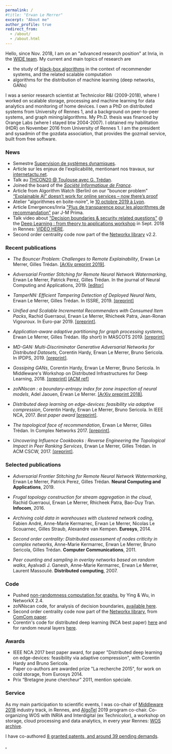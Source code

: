 ```yaml
---
permalink: /
#title: "Erwan Le Merrer"
excerpt: "About me"
author_profile: true
redirect_from: 
  - /about/
  - /about.html
---
```

Hello,
since Nov. 2018, I am on an "advanced research position" at Inria, in the [WIDE team](https://team.inria.fr/wide/team/). My current and main topics of research are
* the study of [black-box algorithms](https://github.com/erwanlemerrer/blackbox-algorithms) in the context of recommender systems, and the related scalable computation
* algorithms for the distribution of machine learning (deep networks, GANs)

I was a senior research scientist at Technicolor R&I (2009-2018), where I worked on scalable storage, processing and machine learning for data analytics and monitoring of home devices. I own a PhD on distributed systems from University of Rennes 1, and a background on peer-to-peer systems, and graph mining/algorithms. My Ph.D. thesis was financed by Orange Labs (where I stayed btw 2004-2007). I obtained my habilitation (HDR) on November 2016 from University of Rennes 1. I am the president and sysadmin of the gozdata association, that provides the gozmail service, built from free software.

### News

* Semestre [Supervision de systèmes dynamiques](https://semestres-cyber.inria.fr/supsec/).
* Article sur les enjeux de l'explicabilité, mentionant nos travaux, sur [internetactu.net](http://www.internetactu.net/2019/11/14/de-lexplicabilite-des-systemes-les-enjeux-de-lexplication-des-decisions-automatisees/).
* Talk au [THCON20 @ Toulouse avec G. Trédan](https://www.youtube.com/watch?v=pW6gAhEGkSM). 
* Joined the board of the [*Société Informatique de France*](https://www.societe-informatique-de-france.fr/).
* Article from Algorithm Watch (Berlin) on our "bouncer problem" [“Explainable AI” doesn’t work for online services – now there’s proof](https://algorithmwatch.org/en/story/explainable-ai-doesnt-work-for-online-services-now-theres-proof/)
* Atelier "algorithmes en boite-noire", le [10 octobre 2019 à Lyon](http://atelier-blackbox.conf.citi-lab.fr/).
* Article Emergences/Inria ["Plus de transparence pour les algorithmes de recommandation"](http://emergences.inria.fr/2019/newsletter-n56/l56-recommandations) par J-M Prima.
* Talk video about ["Decision boundaries & security related questions"](https://github.com/erwanlemerrer/erwanlemerrer.github.io/blob/master/files/presWSDL-LeMerrer.pdf) @ the [Deep Learning : from theory to applications workshop](https://www.lebesgue.fr/content/sem2018-deeplearning-program) in Sept. 2018 in Rennes: <a href="https://www.lebesgue.fr/video/2876" >VIDEO HERE</a>.
* Second order centrality code now part of the [Networkx library](https://github.com/networkx/networkx/blob/master/networkx/algorithms/centrality/second_order.py) v2.2.

### Recent publications

* _The Bouncer Problem: Challenges to Remote Explainability_,
Erwan Le Merrer, Gilles Trédan.
[[ArXiv preprint 2019]](https://arxiv.org/pdf/1910.01432.pdf).

* _Adversarial Frontier Stitching for Remote Neural Network Watermarking_,
Erwan Le Merrer, Patrick Perez, Gilles Trédan.
In the journal of Neural Computing and Applications, 2019. [[editor]](https://link.springer.com/article/10.1007/s00521-019-04434-z?wt_mc=Internal.Event.1.SEM.ArticleAuthorOnlineFirst&utm_source=ArticleAuthorOnlineFirst&utm_medium=email&utm_content=AA_en_06082018&ArticleAuthorOnlineFirst_20190820)

* _TamperNN: Efficient Tampering Detection of Deployed Neural Nets_,
Erwan Le Merrer, Gilles Trédan.
In ISSRE, 2019. [[preprint]](https://arxiv.org/abs/1903.00317)

* _Unified and Scalable Incremental Recommenders with Consumed Item Packs_,
Rachid Guerraoui, Erwan Le Merrer, Rhicheek Patra, Jean-Ronan Vigouroux.
In Euro-par 2019. [[preprint]](https://arxiv.org/pdf/1711.06100.pdf).

* _Application-aware adaptive partitioning for graph processing systems_,
Erwan Le Merrer, Gilles Trédan.
(6p short) In MASCOTS 2019. [[preprint]](https://hal.archives-ouvertes.fr/hal-02193594/document)

* _MD-GAN: Multi-Discriminator Generative Adversarial Networks for Distributed Datasets_,
Corentin Hardy, Erwan Le Merrer, Bruno Sericola.
In IPDPS, 2019. [[preprint]](https://arxiv.org/pdf/1811.03850v2.pdf).

* _Gossiping GANs_,
Corentin Hardy, Erwan Le Merrer, Bruno Sericola.
In Middleware's Workshop on Distributed Infrastructures for Deep Learning, 2018. [[preprint]](https://github.com/erwanlemerrer/erwanlemerrer.github.io/blob/master/files/gossiping_gan_HLMS_DIDL2018_preprint.pdf) [[ACM ref]](https://dl.acm.org/citation.cfm?id=3286563)

* _zoNNscan : a boundary-entropy index for zone inspection of neural models_,
Adel Jaouen, Erwan Le Merrer.
[[ArXiv preprint 2018]](https://arxiv.org/abs/1808.06797).

* _Distributed deep learning on edge-devices: feasibility via adaptive compression_,
Corentin Hardy, Erwan Le Merrer, Bruno Sericola.
In IEEE NCA, 2017. _Best paper award_ [[preprint]](https://arxiv.org/pdf/1702.04683.pdf).

* _The topological face of recommendation_,
Erwan Le Merrer, Gilles Trédan.
In Complex Networks 2017. [[preprint]](https://arxiv.org/pdf/1704.08991.pdf).

* _Uncovering Influence Cookbooks : Reverse Engineering the Topological Impact in Peer Ranking Services_,
Erwan Le Merrer, Gilles Trédan.
In ACM CSCW, 2017. [[preprint]](https://arxiv.org/pdf/1608.07481.pdf).

### Selected publications

* _Adversarial Frontier Stitching for Remote Neural Network Watermarking_,
Erwan Le Merrer, Patrick Perez, Gilles Trédan.
**Neural Computing and Applications**, 2019.

* _Frugal topology construction for stream aggregation in the cloud_,
 Rachid Guerraoui, Erwan Le Merrer, Rhicheek Patra, Bao-Duy Tran.
 **Infocom**, 2016.
 
* _Archiving cold data in warehouses with clustered network coding_,
Fabien André, Anne-Marie Kermarrec, Erwan Le Merrer, Nicolas Le Scouarnec, Gilles Straub, Alexandre van Kempen.
**Eurosys**, 2014.

* _Second order centrality: Distributed assessment of nodes criticity in complex networks_,
Anne-Marie Kermarrec, Erwan Le Merrer, Bruno Sericola, Gilles Trédan.
**Computer Communications**, 2011.

* _Peer counting and sampling in overlay networks based on random walks_,
Ayalvadi J. Ganesh, Anne-Marie Kermarrec, Erwan Le Merrer, Laurent Massoulié.
**Distributed computing**, 2007.

### Code

* Pushed [non-randomness computation for graphs](https://networkx.github.io/documentation/latest/reference/algorithms/generated/networkx.algorithms.non_randomness.non_randomness.html#networkx.algorithms.non_randomness.non_randomness), by Ying & Wu, in NetworkX 2.4.
* zoNNscan code, for analysis of decision boundaries, [available here](https://github.com/technicolor-research/zoNNscan).
* Second order centrality code now part of the [Networkx library](https://github.com/networkx/networkx/blob/master/networkx/algorithms/centrality/second_order.py), from [ComCom paper](http://homepages.laas.fr/gtredan/pdf/SOC_COMCOM2010.pdf).
* Corentin's code for distributed deep learning (NCA best paper) [here](https://github.com/Hardy-c/AdaComp) and for random neural layers [here](https://github.com/Hardy-c/DNN-with-RNL).

### Awards

* IEEE NCA 2017 best paper award, for paper "Distributed deep learning on edge-devices: feasibility via adaptive compression", with Corentin Hardy and Bruno Sericola.
* Paper co-authors are awarded prize "La recherche 2015", for work on cold storage, from Eurosys 2014.
* Prix “Bretagne jeune chercheur” 2011, mention spéciale.

### Service

As my main participation to scientific events, I was co-chair of [Middleware 2018](http://2018.middleware-conference.org/) industry track, in Rennes, and [AlgoTel](https://algotel.eu.org/) 2019 program co-chair.
Co-organizing WOS with INRIA and Interdigital (ex Technicolor), a workshop on storage, cloud processing and data analytics, in every year Rennes: [WOS archive](https://team.inria.fr/wide/wos/).

I have co-authored [8 granted patents, and around 39 pending demands](https://patents.google.com/?inventor=merrer+erwan&oq=inventor:le+merrer+erwan).

  
   [.](https://annuel.framapad.org/p/erwan-wishlist-livres)
